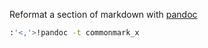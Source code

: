 Reformat a section of markdown with [pandoc](https://www.reddit.com/r/vim/comments/10q8f4f/tip_reformat_a_markdown_table/)

```sh
:'<,'>!pandoc -t commonmark_x
```
